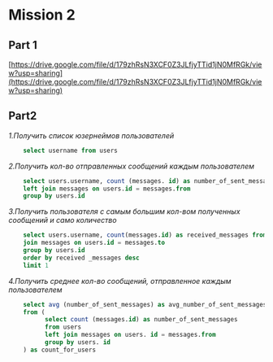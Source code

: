 # Mission 2

## Part 1
[https://drive.google.com/file/d/179zhRsN3XCF0Z3JLfjyTTid1jN0MfRGk/view?usp=sharing](https://drive.google.com/file/d/179zhRsN3XCF0Z3JLfjyTTid1jN0MfRGk/view?usp=sharing)

## Part2

*1.Получить список юзернеймов пользователей*    
```sql
    select username from users       
```

*2.Получить кол-во отправленных сообщений каждым пользователем*     
```sql
    select users.username, count (messages. id) as number_of_sent_messages from users   
    left join messages on users.id = messages.from   
    group by users.id     
```

*3.Получить пользователя с самым большим кол-вом полученных сообщений и само количество*     
```sql
    select users.username, count(messages.id) as received_messages from users   
    join messages on users.id = messages.to   
    group by users.id   
    order by received _messages desc   
    limit 1       
```

*4.Получить среднее кол-во сообщений, отправленное каждым пользователем*       
```sql
    select avg (number_of_sent_messages) as avg_number_of_sent_messages   
    from (   
          select count (messages.id) as number_of_sent_messages    
          from users    
          left join messages on users. id = messages.from    
          group by users. id     
    ) as count_for_users
```
